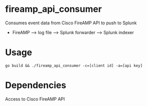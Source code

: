# fireamp_api_consumer
Consumes event data from Cisco FireAMP API to push to Splunk
* FireAMP --> log file --> Splunk forwarder --> Splunk indexer

# Usage
```
go build && ./fireamp_api_consumer -c=[client id] -a=[api key]
```

# Dependencies
Access to Cisco FireAMP API